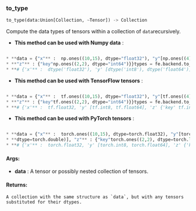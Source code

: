 

### to_type
```python
to_type(data:Union[Collection, ~Tensor]) -> Collection
```
Compute the data types of tensors within a collection of `data`recursively.
* **This method can be used with Numpy data** : 
```python

* **data = {"x"** :  np.ones((10,15), dtype="float32"), "y"[np.ones((4), dtype="int8"), np.ones((5, 3), dtype="double")],
* **"z"** : {"key"np.ones((2,2), dtype="int64")}}types = fe.backend.to_type(data)
* **# {'x'** :  dtype('float32'), 'y' [dtype('int8'), dtype('float64')], 'z' {'key' dtype('int64')}}
```
* **This method can be used with TensorFlow tensors** : 
```python

* **data = {"x"** :  tf.ones((10,15), dtype="float32"), "y"[tf.ones((4), dtype="int8"), tf.ones((5, 3), dtype="double")],
* **"z"** : {"key"tf.ones((2,2), dtype="int64")}}types = fe.backend.to_type(data)
* **# {'x'** :  tf.float32, 'y' [tf.int8, tf.float64], 'z' {'key' tf.int64}}
```
* **This method can be used with PyTorch tensors** : 
```python

* **data = {"x"** :  torch.ones((10,15), dtype=torch.float32), "y"[torch.ones((4), dtype=torch.int8), torch.ones((5, 3),
* **dtype=torch.double)], "z"** : {"key"torch.ones((2,2), dtype=torch.long)}}types = fe.backend.to_type(data)
* **# {'x'** :  torch.float32, 'y' [torch.int8, torch.float64], 'z' {'key' torch.int64}}
```

#### Args:

* **data** :  A tensor or possibly nested collection of tensors.

#### Returns:
    A collection with the same structure as `data`, but with any tensors substituted for their dtypes.